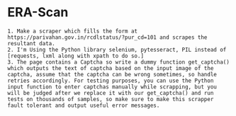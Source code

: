 # ERA-Scan

    1. Make a scraper which fills the form at https://parivahan.gov.in/rcdlstatus/?pur_cd=101 and scrapes the resultant data.
    2. I'm Using the Python library selenium, pytesseract, PIL instead of [requests, lxml along with xpath to do so.]
    3. The page contains a Captcha so write a dummy function get_captcha() which outputs the text of captcha based on the input image of the captcha, assume that the captcha can be wrong sometimes, so handle retries accordingly. For testing purposes, you can use the Python input function to enter captchas manually while scrapping, but you will be judged after we replace it with our get_captcha() and run tests on thousands of samples, so make sure to make this scrapper fault tolerant and output useful error messages.
